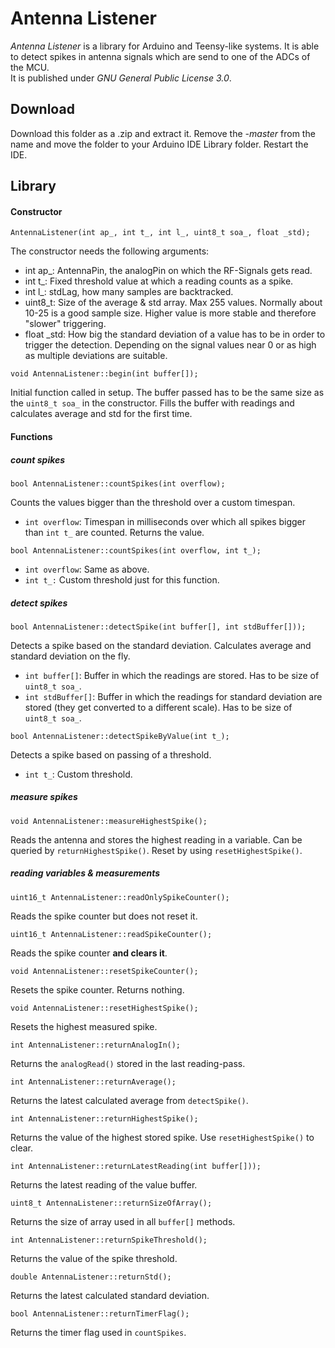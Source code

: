 # Antenna Listener
*Antenna Listener* is a library for Arduino and Teensy-like systems. It is able to detect spikes in antenna signals which are send to one of the ADCs of the MCU.  
It is published under *GNU General Public License 3.0*.

## Download
Download this folder as a .zip and extract it. Remove the *-master* from the name and move the folder to your Arduino IDE Library folder. Restart the IDE.

## Library
#### Constructor
```
AntennaListener(int ap_, int t_, int l_, uint8_t soa_, float _std);
```
The constructor needs the following arguments:

* int ap_: AntennaPin, the analogPin on which the RF-Signals gets read.
* int t_: Fixed threshold value at which a reading counts as a spike.
* int l_: stdLag, how many samples are backtracked.
* uint8_t: Size of the average & std array. Max 255 values. Normally about 10-25 is a good sample size. Higher value is more  stable and therefore "slower" triggering.
* float _std: How big the standard deviation of a value has to be in order to trigger the detection. Depending on the signal values near 0 or as high as multiple deviations are suitable.

```
void AntennaListener::begin(int buffer[]);
```
Initial function called in setup. The buffer passed has to be the same size as the `uint8_t soa_` in the constructor. Fills the buffer with readings and calculates average and std for the first time.

#### Functions
##### count spikes
```
bool AntennaListener::countSpikes(int overflow);
```
Counts the values bigger than the threshold over a custom timespan.

* `int overflow`: Timespan in milliseconds over which all spikes bigger than `int t_` are counted. Returns the value.

```
bool AntennaListener::countSpikes(int overflow, int t_);
```

* `int overflow`: Same as above.
* `int t_:` Custom threshold just for this function.

##### detect spikes
```
bool AntennaListener::detectSpike(int buffer[], int stdBuffer[]));
```
Detects a spike based on the standard deviation. Calculates average and standard deviation on the fly.

* `int buffer[]`: Buffer in which the readings are stored. Has to be size of `uint8_t soa_`.
* `int stdBuffer[]`: Buffer in which the readings for standard deviation are stored (they get converted to a different scale). Has to be size of `uint8_t soa_`.

```
bool AntennaListener::detectSpikeByValue(int t_);
```
Detects a spike based on passing of a threshold.

* `int t_`: Custom threshold.

##### measure spikes
```
void AntennaListener::measureHighestSpike();
```
Reads the antenna and stores the highest reading in a variable. Can be queried by `returnHighestSpike()`. Reset by using `resetHighestSpike()`.

##### reading variables & measurements
```
uint16_t AntennaListener::readOnlySpikeCounter();
```
Reads the spike counter but does not reset it.

```
uint16_t AntennaListener::readSpikeCounter();
```
Reads the spike counter **and clears it**.

```
void AntennaListener::resetSpikeCounter();
```
Resets the spike counter. Returns nothing.

```
void AntennaListener::resetHighestSpike();
```
Resets the highest measured spike.

```
int AntennaListener::returnAnalogIn();
```
Returns the `analogRead()` stored in the last reading-pass.

```
int AntennaListener::returnAverage();
```
Returns the latest calculated average from `detectSpike()`.

```
int AntennaListener::returnHighestSpike();
```
Returns the value of the highest stored spike. Use `resetHighestSpike()` to clear.

```
int AntennaListener::returnLatestReading(int buffer[]));
```
Returns the latest reading of the value buffer.

```
uint8_t AntennaListener::returnSizeOfArray();
```
Returns the size of array used in all `buffer[]` methods.

```
int AntennaListener::returnSpikeThreshold();
```
Returns the value of the spike threshold.

```
double AntennaListener::returnStd();
```
Returns the latest calculated standard deviation.

```
bool AntennaListener::returnTimerFlag();
```
Returns the timer flag used in `countSpikes`.